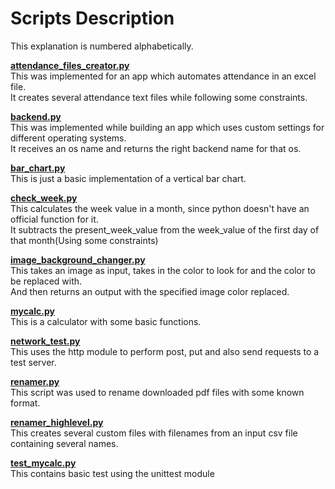 # Scripts Description
This explanation is numbered alphabetically.

**[attendance_files_creator.py](https://github.com/eaverine/Scripts-On-The-Way/blob/main/attendance_files_creator.py)**  
This was implemented for an app which automates attendance in an excel file.  
It creates several attendance text files while following some constraints.

**[backend.py](https://github.com/eaverine/Scripts-On-The-Way/blob/main/backend.py)**  
This was implemented while building an app which uses custom settings for different operating systems.  
It receives an os name and returns the right backend name for that os.

**[bar_chart.py](https://github.com/eaverine/Scripts-On-The-Way/blob/main/bar_chart.py)**  
This is just a basic implementation of a vertical bar chart.

**[check_week.py](https://github.com/eaverine/Scripts-On-The-Way/blob/main/check_week.py)**  
This calculates the week value in a month, since python doesn't have an official function for it.  
It subtracts the present_week_value from the week_value of the first day of that month(Using some constraints)

**[image_background_changer.py](https://github.com/eaverine/Scripts-On-The-Way/blob/main/image_background_changer.py)**  
This takes an image as input, takes in the color to look for and the color to be replaced with.  
And then returns an output with the specified image color replaced.

**[mycalc.py](https://github.com/eaverine/Scripts-On-The-Way/blob/main/mycalc.py)**  
This is a calculator with some basic functions.

**[network_test.py](https://github.com/eaverine/Scripts-On-The-Way/blob/main/network_test.py)**  
This uses the http module to perform post, put and also send requests to a test server.

**[renamer.py](https://github.com/eaverine/Scripts-On-The-Way/blob/main/renamer.py)**  
This script was used to rename downloaded pdf files with some known format.

**[renamer_highlevel.py](https://github.com/eaverine/Scripts-On-The-Way/blob/main/renamer_highlevel.py)**  
This creates several custom files with filenames from an input csv file containing several names.

**[test_mycalc.py](https://github.com/eaverine/Scripts-On-The-Way/blob/main/test_mycalc.py)**  
This contains basic test using the unittest module
